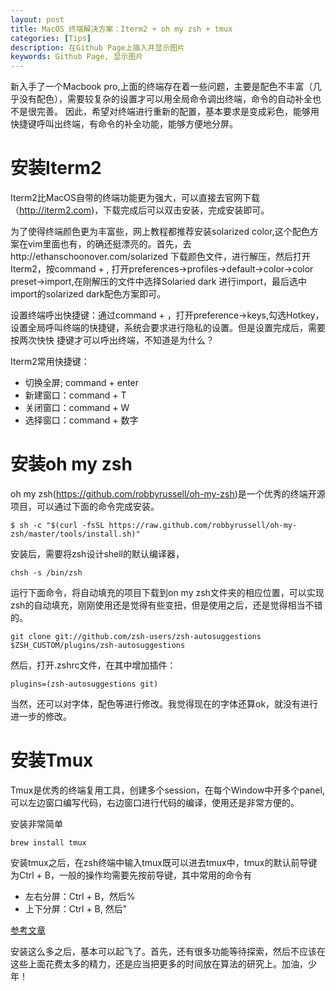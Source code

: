 ```yaml
---
layout: post
title: MacOS 终端解决方案：Iterm2 + oh my zsh + tmux 
categories: [Tips]
description: 在Github Page上插入并显示图片
keywords: Github Page, 显示图片
---
```


新入手了一个Macbook pro,上面的终端存在着一些问题，主要是配色不丰富（几乎没有配色），需要较复杂的设置才可以用全局命令调出终端，命令的自动补全也不是很完善。
因此，希望对终端进行重新的配置，基本要求是变成彩色，能够用快捷键呼叫出终端，有命令的补全功能，能够方便地分屏。

# 安装Iterm2

Iterm2比MacOS自带的终端功能更为强大，可以直接去官网下载（http://iterm2.com)，下载完成后可以双击安装，完成安装即可。

为了使得终端颜色更为丰富些，网上教程都推荐安装solarized color,这个配色方案在vim里面也有，的确还挺漂亮的。首先，去http://ethanschoonover.com/solarized
下载颜色文件，进行解压，然后打开Iterm2，按command + , 打开preferences->profiles->default->color->color preset->import,在刚解压的文件中选择Solaried dark
进行import，最后选中import的solarized dark配色方案即可。

设置终端呼出快捷键：通过command + ，打开preference->keys,勾选Hotkey，设置全局呼叫终端的快捷键，系统会要求进行隐私的设置。但是设置完成后，需要按两次快快
捷键才可以呼出终端，不知道是为什么？

Iterm2常用快捷键：

- 切换全屏; command + enter
- 新建窗口：command + T
- 关闭窗口：command + W
- 选择窗口：command + 数字

# 安装oh my zsh

oh my zsh(https://github.com/robbyrussell/oh-my-zsh)是一个优秀的终端开源项目，可以通过下面的命令完成安装。

```shell
$ sh -c "$(curl -fsSL https://raw.github.com/robbyrussell/oh-my-zsh/master/tools/install.sh)"
```

安装后，需要将zsh设计shell的默认编译器，

```shell
chsh -s /bin/zsh
```

运行下面命令，将自动填充的项目下载到on my zsh文件夹的相应位置，可以实现zsh的自动填充，刚刚使用还是觉得有些变扭，但是使用之后，还是觉得相当不错的。
```shell
git clone git://github.com/zsh-users/zsh-autosuggestions $ZSH_CUSTOM/plugins/zsh-autosuggestions
```

然后，打开.zshrc文件，在其中增加插件：
```shell
plugins=(zsh-autosuggestions git)
```

当然，还可以对字体，配色等进行修改。我觉得现在的字体还算ok，就没有进行进一步的修改。

# 安装Tmux

Tmux是优秀的终端复用工具，创建多个session，在每个Window中开多个panel,可以左边窗口编写代码，右边窗口进行代码的编译，使用还是非常方便的。

安装非常简单

```shell
brew install tmux
```

安装tmux之后，在zsh终端中输入tmux既可以进去tmux中，tmux的默认前导键为Ctrl + B，一般的操作均需要先按前导键，其中常用的命令有

- 左右分屏：Ctrl + B，然后%
- 上下分屏：Ctrl + B, 然后"

[参考文章](https://www.jianshu.com/p/c5c5037f72e0)

安装这么多之后，基本可以起飞了。首先，还有很多功能等待探索，然后不应该在这些上面花费太多的精力，还是应当把更多的时间放在算法的研究上。加油，少年！
